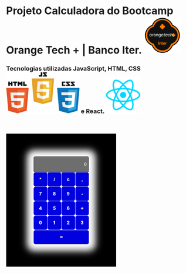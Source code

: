 # Projeto Calculadora do Bootcamp Orange Tech + | Banco Iter. <img src="src/img/logoOrangeTech.png" width="100px">

### Tecnologias utilizadas JavaScript, HTML, CSS <img src="src/img/Logos.png" width="200px"> e React.<img src="src/img/LogoReact.png" width="100px">
<br>
<br>
<img src="src/img/Calc.png" width="300px">